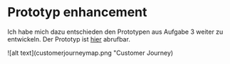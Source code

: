 # Prototyp enhancement

Ich habe mich dazu entschieden den Prototypen aus Aufgabe 3 weiter zu entwickeln. Der Prototyp ist [hier](http://ifdtask3.fabianflaig.de/) abrufbar.




![alt text](customerjourneymap.png "Customer Journey)

